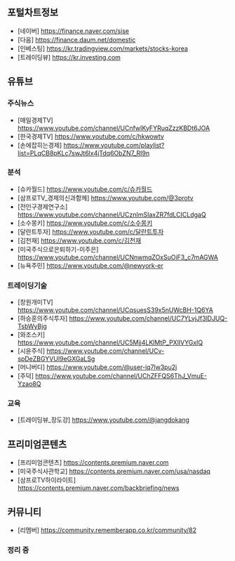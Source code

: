 ## 포털차트정보
- [네이버] https://finance.naver.com/sise
- [다음] https://finance.daum.net/domestic
- [인베스팅] https://kr.tradingview.com/markets/stocks-korea
- [트레이딩뷰] https://kr.investing.com

## 유튜브

### 주식뉴스
- [매일경제TV] https://www.youtube.com/channel/UCnfwIKyFYRuqZzzKBDt6JOA
- [한국경제TV] https://www.youtube.com/c/hkwowtv
- [손에잡히는경제] https://www.youtube.com/playlist?list=PLqCB8pKLc7swJt6lx4jTdq6ObZN7_RI9n

### 분석
- [슈카월드] https://www.youtube.com/c/슈카월드
- [삼프로TV_경제의신과함께] https://www.youtube.com/@3protv
- [전인구경제연구소] https://www.youtube.com/channel/UCznImSIaxZR7fdLCICLdgaQ
- [소수몽키] https://www.youtube.com/c/소수몽키
- [달란트투자] https://www.youtube.com/c/달란트투자
- [김천재] https://www.youtube.com/c/김천재
- [미국주식으로은퇴하기-미주은] https://www.youtube.com/channel/UCNnwmqZOxSuOiF3_c7mAGWA
- [뉴욕주민] https://www.youtube.com/@newyork-er

### 트레이딩기술
- [창원개미TV] https://www.youtube.com/channel/UCqsuesS39x5nUWcBH-1Q6YA
- [하승훈의주식투자] https://www.youtube.com/channel/UC7YLvjJf3lDJUQ-TsbWyBjg
- [와조스키] https://www.youtube.com/channel/UC5Mjj4LKlMtP_PXlIVYGxIQ
- [시윤주식] https://www.youtube.com/channel/UCv-spDeZBGYVUI9eGXGaLSg
- [머니버디] https://www.youtube.com/@user-iq7lw3pu2j
- [주덕] https://www.youtube.com/channel/UChZFFQS6ThJ_VmuE-Yzao8Q

### 교육
- [트레이딩뷰_장도강] https://www.youtube.com/@jangdokang

## 프리미엄콘텐츠
- [프리미엄콘텐츠] https://contents.premium.naver.com
- [미국주식사관학교] https://contents.premium.naver.com/usa/nasdaq
- [삼프로TV하이라이트] https://contents.premium.naver.com/backbriefing/news

## 커뮤니티
- [리멤버] https://community.rememberapp.co.kr/community/82

### 정리 중
